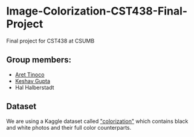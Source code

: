 # Image-Colorization-CST438-Final-Project
Final project for CST438 at CSUMB

## Group members:
- [Aret Tinoco]()
- [Keshav Gupta]()
- Hal Halberstadt

## Dataset
We are using a Kaggle dataset called ["colorization"](https://www.kaggle.com/datasets/darthgera/colorization) which contains black and white photos and their full color counterparts.
